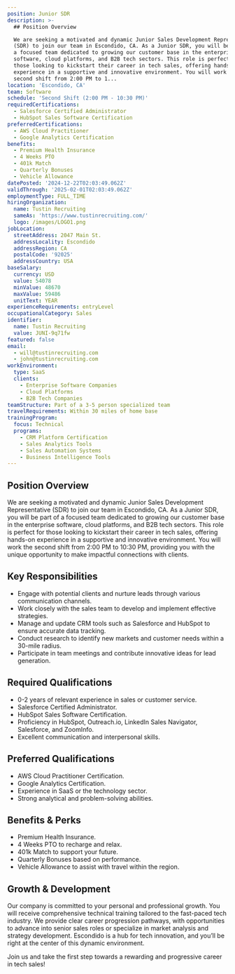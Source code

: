 ```yaml
---
position: Junior SDR
description: >-
  ## Position Overview

  We are seeking a motivated and dynamic Junior Sales Development Representative
  (SDR) to join our team in Escondido, CA. As a Junior SDR, you will be part of
  a focused team dedicated to growing our customer base in the enterprise
  software, cloud platforms, and B2B tech sectors. This role is perfect for
  those looking to kickstart their career in tech sales, offering hands-on
  experience in a supportive and innovative environment. You will work the
  second shift from 2:00 PM to 1...
location: 'Escondido, CA'
team: Software
schedule: 'Second Shift (2:00 PM - 10:30 PM)'
requiredCertifications:
  - Salesforce Certified Administrator
  - HubSpot Sales Software Certification
preferredCertifications:
  - AWS Cloud Practitioner
  - Google Analytics Certification
benefits:
  - Premium Health Insurance
  - 4 Weeks PTO
  - 401k Match
  - Quarterly Bonuses
  - Vehicle Allowance
datePosted: '2024-12-22T02:03:49.062Z'
validThrough: '2025-02-01T02:03:49.062Z'
employmentType: FULL_TIME
hiringOrganization:
  name: Tustin Recruiting
  sameAs: 'https://www.tustinrecruiting.com/'
  logo: /images/LOGO1.png
jobLocation:
  streetAddress: 2047 Main St.
  addressLocality: Escondido
  addressRegion: CA
  postalCode: '92025'
  addressCountry: USA
baseSalary:
  currency: USD
  value: 54078
  minValue: 48670
  maxValue: 59486
  unitText: YEAR
experienceRequirements: entryLevel
occupationalCategory: Sales
identifier:
  name: Tustin Recruiting
  value: JUNI-9q71fw
featured: false
email:
  - will@tustinrecruiting.com
  - john@tustinrecruiting.com
workEnvironment:
  type: SaaS
  clients:
    - Enterprise Software Companies
    - Cloud Platforms
    - B2B Tech Companies
teamStructure: Part of a 3-5 person specialized team
travelRequirements: Within 30 miles of home base
trainingProgram:
  focus: Technical
  programs:
    - CRM Platform Certification
    - Sales Analytics Tools
    - Sales Automation Systems
    - Business Intelligence Tools
---
```




## Position Overview
We are seeking a motivated and dynamic Junior Sales Development Representative (SDR) to join our team in Escondido, CA. As a Junior SDR, you will be part of a focused team dedicated to growing our customer base in the enterprise software, cloud platforms, and B2B tech sectors. This role is perfect for those looking to kickstart their career in tech sales, offering hands-on experience in a supportive and innovative environment. You will work the second shift from 2:00 PM to 10:30 PM, providing you with the unique opportunity to make impactful connections with clients.

## Key Responsibilities
- Engage with potential clients and nurture leads through various communication channels.
- Work closely with the sales team to develop and implement effective strategies.
- Manage and update CRM tools such as Salesforce and HubSpot to ensure accurate data tracking.
- Conduct research to identify new markets and customer needs within a 30-mile radius.
- Participate in team meetings and contribute innovative ideas for lead generation.

## Required Qualifications
- 0-2 years of relevant experience in sales or customer service.
- Salesforce Certified Administrator.
- HubSpot Sales Software Certification.
- Proficiency in HubSpot, Outreach.io, LinkedIn Sales Navigator, Salesforce, and ZoomInfo.
- Excellent communication and interpersonal skills.

## Preferred Qualifications
- AWS Cloud Practitioner Certification.
- Google Analytics Certification.
- Experience in SaaS or the technology sector.
- Strong analytical and problem-solving abilities.

## Benefits & Perks
- Premium Health Insurance.
- 4 Weeks PTO to recharge and relax.
- 401k Match to support your future.
- Quarterly Bonuses based on performance.
- Vehicle Allowance to assist with travel within the region.

## Growth & Development
Our company is committed to your personal and professional growth. You will receive comprehensive technical training tailored to the fast-paced tech industry. We provide clear career progression pathways, with opportunities to advance into senior sales roles or specialize in market analysis and strategy development. Escondido is a hub for tech innovation, and you’ll be right at the center of this dynamic environment.

Join us and take the first step towards a rewarding and progressive career in tech sales!
